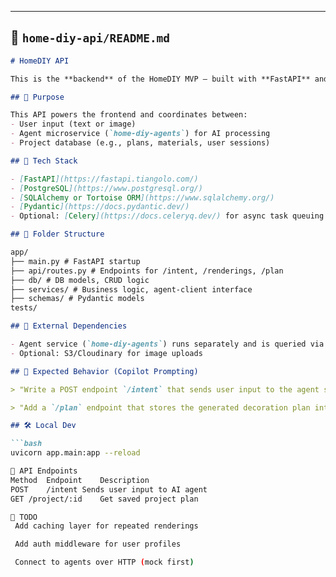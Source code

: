 
---

## 📁 `home-diy-api/README.md`

```markdown
# HomeDIY API

This is the **backend** of the HomeDIY MVP — built with **FastAPI** and **PostgreSQL**, connected to a separate `home-diy-agents` microservice for AI logic.

## 🌟 Purpose

This API powers the frontend and coordinates between:
- User input (text or image)
- Agent microservice (`home-diy-agents`) for AI processing
- Project database (e.g., plans, materials, user sessions)

## 🧱 Tech Stack

- [FastAPI](https://fastapi.tiangolo.com/)
- [PostgreSQL](https://www.postgresql.org/)
- [SQLAlchemy or Tortoise ORM](https://www.sqlalchemy.org/)
- [Pydantic](https://docs.pydantic.dev/)
- Optional: [Celery](https://docs.celeryq.dev/) for async task queuing

## 📁 Folder Structure

app/
├── main.py # FastAPI startup
├── api/routes.py # Endpoints for /intent, /renderings, /plan
├── db/ # DB models, CRUD logic
├── services/ # Business logic, agent-client interface
├── schemas/ # Pydantic models
tests/

## 🔁 External Dependencies

- Agent service (`home-diy-agents`) runs separately and is queried via HTTP
- Optional: S3/Cloudinary for image uploads

## 🚀 Expected Behavior (Copilot Prompting)

> "Write a POST endpoint `/intent` that sends user input to the agent service and returns structured room/style info."

> "Add a `/plan` endpoint that stores the generated decoration plan into the DB."

## 🛠 Local Dev

```bash
uvicorn app.main:app --reload

🔄 API Endpoints
Method	Endpoint	Description
POST	/intent	Sends user input to AI agent
GET	/project/:id	Get saved project plan

🧪 TODO
 Add caching layer for repeated renderings

 Add auth middleware for user profiles

 Connect to agents over HTTP (mock first)


